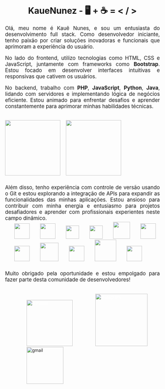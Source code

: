 <div id='apresentacao' style='width:100%;padding:25px 35px;'>

<h1 style='text-align:center;'>KaueNunez - 🖥️ + ☕ = < / ></h1>

<p style='font-size: 1.2em;text-align:justify;'>
Olá, meu nome é Kauê Nunes, e sou um entusiasta do desenvolvimento full stack. Como desenvolvedor iniciante, tenho paixão por criar soluções inovadoras e funcionais que aprimoram a experiência do usuário.
</p>

<p style='font-size: 1.2em;text-align:justify;'>
No lado do frontend, utilizo tecnologias como HTML, CSS e JavaScript, juntamente com frameworks como <strong>Bootstrap</strong>. Estou focado em desenvolver interfaces intuitivas e responsivas que cativem os usuários.
</p>

<p style='font-size: 1.2em;text-align:justify;'>
No backend, trabalho com <strong>PHP</strong>, <strong>JavaScript</strong>, <strong>Python</strong>, <strong>Java</strong>, lidando com servidores e implementando lógica de negócios eficiente. Estou animado para enfrentar desafios e aprender constantemente para aprimorar minhas habilidades técnicas.
</p>

</div>
<div id='grafico' style='width:100%;padding-left:35px;padding-right:35px;
margin-top:-20px;'>

<img height="180em" src="https://github-readme-stats.vercel.app/api?username=KaueNunez&show_icons=true&theme=dracula">&emsp;
<img height="180em" src="https://github-readme-stats.vercel.app/api/top-langs/?username=KaueNunez&layout=donut&show_icons=true&theme=dracula">
</div>
<div id='apresentacao2' style='width:100%;
    padding:25px 35px;
    margin-top:-30px;'>
<p style='font-size: 1.2em;text-align:justify;'>
Além disso, tenho experiência com controle de versão usando o Git e estou explorando a integração de APIs para expandir as funcionalidades das minhas aplicações. Estou ansioso para contribuir com minha energia e entusiasmo para projetos desafiadores e aprender com profissionais experientes neste campo dinâmico.
</p>
</div>
<div id='skils' style='width:100%;
    padding:0 35px;
    display: inline-block;
    margin-top:-40px;'>
<img src="https://cdn.jsdelivr.net/gh/devicons/devicon/icons/html5/html5-original-wordmark.svg" width='50px' style='padding-left:30px;'>
<img src="https://cdn.jsdelivr.net/gh/devicons/devicon/icons/css3/css3-original-wordmark.svg" width='50px' style='padding-left:30px;'/>
<img src="https://cdn.jsdelivr.net/gh/devicons/devicon/icons/bootstrap/bootstrap-original-wordmark.svg" width='43px' style='padding-left:30px;'/>
<img src="https://cdn.jsdelivr.net/gh/devicons/devicon/icons/javascript/javascript-original.svg" width='43px' style='padding-left:30px;'/>
<img src="https://cdn.jsdelivr.net/gh/devicons/devicon/icons/java/java-original-wordmark.svg" width='55px' style='padding-left:30px;' />
<img src="https://cdn.jsdelivr.net/gh/devicons/devicon/icons/php/php-original.svg" width='50px' style='padding-left:30px;'/>
<img src="https://cdn.jsdelivr.net/gh/devicons/devicon/icons/python/python-original-wordmark.svg" width='50px' style='padding-left:30px;'/>
<img src="https://cdn.jsdelivr.net/gh/devicons/devicon/icons/mysql/mysql-original-wordmark.svg" width='60px' style='padding-left:30px;'/>
<img src="https://cdn.jsdelivr.net/gh/devicons/devicon/icons/postgresql/postgresql-original-wordmark.svg" width='50px' style='padding-left:30px;'/>
<img src="https://cdn.jsdelivr.net/gh/devicons/devicon/icons/oracle/oracle-original.svg" width='70px'style='padding-left:30px;' />
<img src="https://cdn.jsdelivr.net/gh/devicons/devicon/icons/git/git-original-wordmark.svg" width='50px' style='padding-left:30px;'/>
</div>

<div id='apresentacao3' style=' width:100%;
    padding:25px 35px;
    margin-top:-15px;'>
<p style='font-size: 1.2em;text-align:justify;'>
Muito obrigado pela oportunidade e estou empolgado para fazer parte desta comunidade de desenvolvedores!
</p>
</div>

<div id='contatos' style='width:100%;
    padding:25px 35px;
    display:inline-block;
    margin-top:-45px;'>

<a href="https://www.linkedin.com/in/kau%C3%AA-nunes-960b2b268/" style="color:white;"><img aling="center" alt="linkedin" src="https://img.shields.io/badge/LinkedIn-0077B5?style=for-the-badge&logo=linkedin&logoColor=white" width="150px" style='padding-left:70px;'></a>
<a href="https://www.instagram.com/eukauenz/" style="color:white;"><img aling="center" alt="instagram" src="https://img.shields.io/badge/Instagram-E4405F?style=for-the-badge&logo=instagram&logoColor=white" width="170px" style='padding-left:70px;' ></a>
<a href="mailto:kaue.nunez.dev@gmail.com"><img aling="center" alt="gmail" src="https://img.shields.io/badge/Gmail-D14836?style=for-the-badge&logo=gmail&logoColor=white" width="120px" style='padding-left:70px;'></a>

</div>

